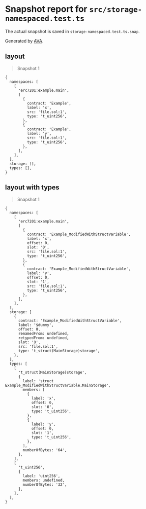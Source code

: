 # Snapshot report for `src/storage-namespaced.test.ts`

The actual snapshot is saved in `storage-namespaced.test.ts.snap`.

Generated by [AVA](https://avajs.dev).

## layout

> Snapshot 1

    {
      namespaces: [
        [
          'erc7201:example.main',
          [
            {
              contract: 'Example',
              label: 'x',
              src: 'file.sol:1',
              type: 't_uint256',
            },
            {
              contract: 'Example',
              label: 'y',
              src: 'file.sol:1',
              type: 't_uint256',
            },
          ],
        ],
      ],
      storage: [],
      types: [],
    }

## layout with types

> Snapshot 1

    {
      namespaces: [
        [
          'erc7201:example.main',
          [
            {
              contract: 'Example_ModifiedWithStructVariable',
              label: 'x',
              offset: 0,
              slot: '0',
              src: 'file.sol:1',
              type: 't_uint256',
            },
            {
              contract: 'Example_ModifiedWithStructVariable',
              label: 'y',
              offset: 0,
              slot: '1',
              src: 'file.sol:1',
              type: 't_uint256',
            },
          ],
        ],
      ],
      storage: [
        {
          contract: 'Example_ModifiedWithStructVariable',
          label: '$dummy',
          offset: 0,
          renamedFrom: undefined,
          retypedFrom: undefined,
          slot: '0',
          src: 'file.sol:1',
          type: 't_struct(MainStorage)storage',
        },
      ],
      types: [
        [
          't_struct(MainStorage)storage',
          {
            label: 'struct Example_ModifiedWithStructVariable.MainStorage',
            members: [
              {
                label: 'x',
                offset: 0,
                slot: '0',
                type: 't_uint256',
              },
              {
                label: 'y',
                offset: 0,
                slot: '1',
                type: 't_uint256',
              },
            ],
            numberOfBytes: '64',
          },
        ],
        [
          't_uint256',
          {
            label: 'uint256',
            members: undefined,
            numberOfBytes: '32',
          },
        ],
      ],
    }
